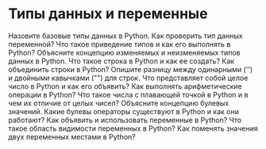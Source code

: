 # Типы данных и переменные

Назовите базовые типы данных в Python.
Как проверить тип данных переменной?
Что такое приведение типов и как его выполнять в Python?
Объясните концепцию изменяемых и неизменяемых типов данных в Python.
Что такое строка в Python и как ее создать?
Как объединить строки в Python?
Опишите разницу между одинарными ('') и двойными кавычками ("") для строк.
Что представляет собой целое число в Python и как его объявить?
Как выполнять арифметические операции в Python?
Что такое числа с плавающей точкой в Python и в чем их отличие от целых чисел?
Объясните концепцию булевых значений.
Какие булевы операторы существуют в Python и как они работают?
Как объявить и использовать переменные в Python?
Что такое область видимости переменных в Python?
Как поменять значения двух переменных местами в Python?